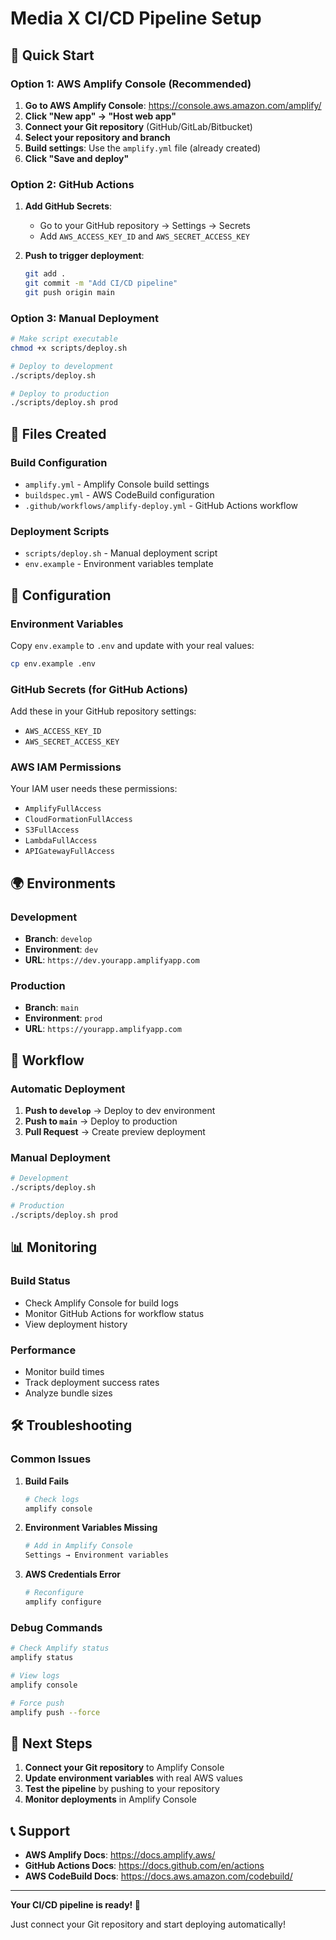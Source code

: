# Media X CI/CD Pipeline Setup

## 🚀 Quick Start

### **Option 1: AWS Amplify Console (Recommended)**

1. **Go to AWS Amplify Console**: https://console.aws.amazon.com/amplify/
2. **Click "New app" → "Host web app"**
3. **Connect your Git repository** (GitHub/GitLab/Bitbucket)
4. **Select your repository and branch**
5. **Build settings**: Use the `amplify.yml` file (already created)
6. **Click "Save and deploy"**

### **Option 2: GitHub Actions**

1. **Add GitHub Secrets**:
   - Go to your GitHub repository → Settings → Secrets
   - Add `AWS_ACCESS_KEY_ID` and `AWS_SECRET_ACCESS_KEY`

2. **Push to trigger deployment**:
   ```bash
   git add .
   git commit -m "Add CI/CD pipeline"
   git push origin main
   ```

### **Option 3: Manual Deployment**

```bash
# Make script executable
chmod +x scripts/deploy.sh

# Deploy to development
./scripts/deploy.sh

# Deploy to production
./scripts/deploy.sh prod
```

## 📁 Files Created

### **Build Configuration**
- `amplify.yml` - Amplify Console build settings
- `buildspec.yml` - AWS CodeBuild configuration
- `.github/workflows/amplify-deploy.yml` - GitHub Actions workflow

### **Deployment Scripts**
- `scripts/deploy.sh` - Manual deployment script
- `env.example` - Environment variables template

## 🔧 Configuration

### **Environment Variables**
Copy `env.example` to `.env` and update with your real values:
```bash
cp env.example .env
```

### **GitHub Secrets** (for GitHub Actions)
Add these in your GitHub repository settings:
- `AWS_ACCESS_KEY_ID`
- `AWS_SECRET_ACCESS_KEY`

### **AWS IAM Permissions**
Your IAM user needs these permissions:
- `AmplifyFullAccess`
- `CloudFormationFullAccess`
- `S3FullAccess`
- `LambdaFullAccess`
- `APIGatewayFullAccess`

## 🌍 Environments

### **Development**
- **Branch**: `develop`
- **Environment**: `dev`
- **URL**: `https://dev.yourapp.amplifyapp.com`

### **Production**
- **Branch**: `main`
- **Environment**: `prod`
- **URL**: `https://yourapp.amplifyapp.com`

## 🔄 Workflow

### **Automatic Deployment**
1. **Push to `develop`** → Deploy to dev environment
2. **Push to `main`** → Deploy to production
3. **Pull Request** → Create preview deployment

### **Manual Deployment**
```bash
# Development
./scripts/deploy.sh

# Production
./scripts/deploy.sh prod
```

## 📊 Monitoring

### **Build Status**
- Check Amplify Console for build logs
- Monitor GitHub Actions for workflow status
- View deployment history

### **Performance**
- Monitor build times
- Track deployment success rates
- Analyze bundle sizes

## 🛠️ Troubleshooting

### **Common Issues**

1. **Build Fails**
   ```bash
   # Check logs
   amplify console
   ```

2. **Environment Variables Missing**
   ```bash
   # Add in Amplify Console
   Settings → Environment variables
   ```

3. **AWS Credentials Error**
   ```bash
   # Reconfigure
   amplify configure
   ```

### **Debug Commands**
```bash
# Check Amplify status
amplify status

# View logs
amplify console

# Force push
amplify push --force
```

## 🎯 Next Steps

1. **Connect your Git repository** to Amplify Console
2. **Update environment variables** with real AWS values
3. **Test the pipeline** by pushing to your repository
4. **Monitor deployments** in Amplify Console

## 📞 Support

- **AWS Amplify Docs**: https://docs.amplify.aws/
- **GitHub Actions Docs**: https://docs.github.com/en/actions
- **AWS CodeBuild Docs**: https://docs.aws.amazon.com/codebuild/

---

**Your CI/CD pipeline is ready! 🚀**

Just connect your Git repository and start deploying automatically! 